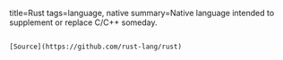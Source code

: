 title=Rust
tags=language, native
summary=Native language intended to supplement or replace C/C++ someday.
~~~~~~

[Source](https://github.com/rust-lang/rust)
